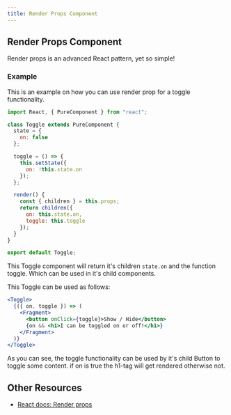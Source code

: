 ```yaml
---
title: Render Props Component
---
```


## Render Props Component

Render props is an advanced React pattern, yet so simple!

### Example

This is an example on how you can use render prop for a toggle functionality.

```jsx
import React, { PureComponent } from "react";

class Toggle extends PureComponent {
  state = {
    on: false
  };

  toggle = () => {
    this.setState({
      on: !this.state.on
    });
  };

  render() {
    const { children } = this.props;
    return children({
      on: this.state.on,
      toggle: this.toggle
    });
  }
}

export default Toggle;
```

This Toggle component will return it's children `state.on` and the function toggle. Which can be used in it's child components.

This Toggle can be used as follows:

```jsx
<Toggle>
  {({ on, toggle }) => (
    <Fragment>
      <button onClick={toggle}>Show / Hide</button>
      {on && <h1>I can be toggled on or off!</h1>}
    </Fragment>
  )}
</Toggle>
```

As you can see, the toggle functionality can be used by it's child Button to toggle some content. if on is true the h1-tag will get rendered otherwise not.

## Other Resources

* [React docs: Render props](https://reactjs.org/docs/render-props.html)
